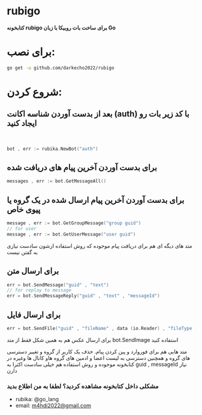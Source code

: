# rubigo
**‌کتابخونه rubigo برای ساخت بات روبیکا با زبان Go**

# برای نصب:

```sh
go get -u github.com/darkecho2022/rubigo
```

# شروع کردن:
## بعد از بدست آوردن شناسه اکانت (auth) با کد زیر بات رو ایجاد کنید
‍‍

```go
bot , err := rubika.NewBot("auth")
```

## برای بدست آوردن آخرین پیام های دریافت شده

```go
messages , err := bot.GetMessageAll()
```

## برای بدست آوردن آخرین پیام ارسال شده در یک گروه یا پیوی خاص

```go
message , err := bot.GetGroupMessage("group guid")
// for user
message , err := bot.GetUserMessage("user guid")
```

متد های دیگه ای هم برای دریافت پیام موجوده که روش استفاده ازشون سادست نیازی به گفتن نیست

## برای ارسال متن

```go
err = bot.SendMessage("guid" , "text")
// for replay to message
err = bot.SendMessageReply("guid" , "text" , "messageId")
```
## برای ارسال فایل

```go
err = bot.SendFile("guid" , "fileName" , data (io.Reader) , "fileType (txt , mp3 , mp4 , ...)")
```
برای ارسال عکس هم به همین شکل فقط از متد bot.SendImage استفاده کنید

متد هایی هم برای فوروارد و پین کردن پیام. حذف یک کاربر از گروه و تغییر دسترسی های گروه و همچنین دسترسی به لیست اعضا و ادمین های گروه هاو کانال ها وغیره در کتابخونه موجوده و روش استفاده هم خیلی سادست اکثرا به guid , messageId نیاز دارن

### مشکلی داخل کتابخونه مشاهده کردید؟ لطفا به من اطلاع بدید
+ rubika: @go_lang
+ email: m4hdi2022@gmail.com
